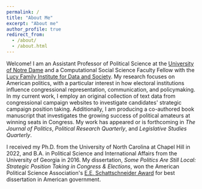 ```yaml
---
permalink: /
title: "About Me"
excerpt: "About me"
author_profile: true
redirect_from: 
  - /about/
  - /about.html
---
```


Welcome! I am an Assistant Professor of Political Science at the [University of Notre Dame](https://politicalscience.nd.edu/) and a Computational Social Science Faculty Fellow with the [Lucy Family Institute for Data and Society](https://lucyinstitute.nd.edu/). My research focuses on American politics, with a particular interest in how electoral institutions influence congressional representation, communication, and policymaking. In my current work, I employ an original collection of text data from congressional campaign websites to investigate candidates' strategic campaign position taking. Additionally, I am producing a co-authored book manuscript that investigates the growing success of political amateurs at winning seats in Congress. My work has appeared or is forthcoming in  *The Journal of Politics*,  *Political Research Quarterly*, and  *Legislative Studies Quarterly*.

I received my Ph.D. from the University of North Carolina at Chapel Hill in 2022, and B.A. in Political Science and International Affairs from the University of Georgia in 2016. My dissertation, *Some Politics Are Still Local: Strategic Position Taking in Congress & Elections*,  won the American Political Science Association's [E.E. Schattschneider Award](https://politicalsciencenow.com/rachel-porter-receives-the-2023-e-e-schattschneider-award/) for best dissertation in American government.

